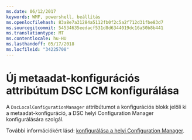 ```yaml
---
ms.date: 06/12/2017
keywords: WMF, powershell, beállítás
ms.openlocfilehash: 83a8e7a31284a5112fb0f2c5a2f712d31fbe83d7
ms.sourcegitcommit: 54534635eedacf531d8d6344019dc16a50b8b441
ms.translationtype: MT
ms.contentlocale: hu-HU
ms.lasthandoff: 05/17/2018
ms.locfileid: "34225708"
---
```

# <a name="configure-dsc-lcm-with-new-meta-configuration-attribute"></a>Új metaadat-konfigurációs attribútum DSC LCM konfigurálása

A `DscLocalConfigurationManager` attribútumot a konfigurációs blokk jelöli ki a metaadat-konfiguráció, a DSC helyi Configuration Manager konfigurálására szolgál.

További információkért lásd: [konfigurálása a helyi Configuration Manager](https://msdn.microsoft.com/powershell/dsc/metaconfig).
